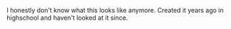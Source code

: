 I honestly don't know what this looks like anymore. Created it years ago in highschool and haven't looked at it since.
